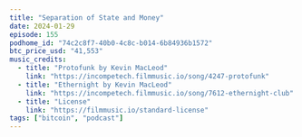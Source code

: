 ```yaml
---
title: "Separation of State and Money"
date: 2024-01-29
episode: 155
podhome_id: "74c2c8f7-40b0-4c8c-b014-6b84936b1572"
btc_price_usd: "41,553"
music_credits:
  - title: "Protofunk by Kevin MacLeod"
    link: "https://incompetech.filmmusic.io/song/4247-protofunk"
  - title: "Ethernight by Kevin MacLeod"
    link: "https://incompetech.filmmusic.io/song/7612-ethernight-club"
  - title: "License"
    link: "https://filmmusic.io/standard-license"
tags: ["bitcoin", "podcast"]
---
```

